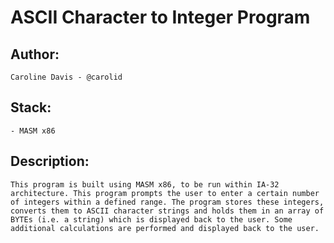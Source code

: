 # ASCII Character to Integer Program

## Author:
    Caroline Davis - @carolid
## Stack:
    - MASM x86
## Description:
    This program is built using MASM x86, to be run within IA-32 architecture. This program prompts the user to enter a certain number of integers within a defined range. The program stores these integers, converts them to ASCII character strings and holds them in an array of BYTEs (i.e. a string) which is displayed back to the user. Some additional calculations are performed and displayed back to the user.
